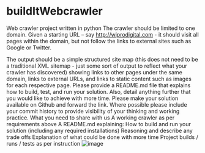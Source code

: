 # buildItWebcrawler

Web crawler project written in python
The crawler should be limited to one domain. Given a starting URL – say http://wiprodigital.com - it should visit all pages within the domain, but not follow the links to external sites such as Google or Twitter.

The output should be a simple structured site map (this does not need to be a traditional XML sitemap - just some sort of output to reflect what your crawler has discovered) showing links to other pages under the same domain, links to external URLs, and links to static content such as images for each respective page.
Please provide a README.md file that explains how to build, test, and run your solution. Also, detail anything further that you would like to achieve with more time.
Please make your solution available on Github and forward the link. Where possible please include your commit history to provide visibility of your thinking and working practice.
What you need to share with us
	A working crawler as per requirements above
	A README.md explaining:
	How to build and run your solution (including any required installations)
	Reasoning and describe any trade offs
	Explanation of what could be done with more time
	Project builds / runs / tests as per instruction
![image](https://user-images.githubusercontent.com/24382037/112792700-f7caea80-9031-11eb-854a-d51bff102a20.png)
